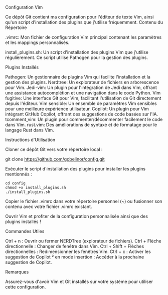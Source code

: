 Configuration Vim

Ce dépôt Git contient ma configuration pour l'éditeur de texte Vim, ainsi qu'un script d'installation des plugins que j'utilise fréquemment.
Contenu du Répertoire

.vimrc: Mon fichier de configuration Vim principal contenant les paramètres et les mappings personnalisés.

install_plugins.sh: Un script d'installation des plugins Vim que j'utilise régulièrement. Ce script utilise Pathogen pour la gestion des plugins.

Plugins Installés

Pathogen: Un gestionnaire de plugins Vim qui facilite l'installation et la gestion des plugins.
Nerdtree: Un explorateur de fichiers en arborescence pour Vim.
Jedi-vim: Un plugin pour l'intégration de Jedi dans Vim, offrant une assistance autocomplétion et une navigation dans le code Python.
Vim fugitive: Une interface Git pour Vim, facilitant l'utilisation de Git directement depuis l'éditeur.
Vim sensible: Un ensemble de paramètres Vim sensibles pour une meilleure expérience utilisateur.
Copilot: Un plugin pour Vim intégrant GitHub Copilot, offrant des suggestions de code basées sur l'IA.
tcomment_vim: Un plugin pour commenter/décommenter facilement le code dans Vim.
rust.vim: Des améliorations de syntaxe et de formatage pour le langage Rust dans Vim.

Instructions d'Utilisation

Cloner ce dépôt Git vers votre répertoire local :

git clone https://github.com/gobelinor/config.git

Exécuter le script d'installation des plugins pour installer les plugins mentionnés :

    cd config
    chmod +x install_plugins.sh
    ./install_plugins.sh

Copier le fichier .vimrc dans votre répertoire personnel (~) ou fusionner son contenu avec votre fichier .vimrc existant.

Ouvrir Vim et profiter de la configuration personnalisée ainsi que des plugins installés !

Commandes Utiles

Ctrl + n : Ouvrir ou fermer NERDTree (explorateur de fichiers).
Ctrl + Flèche directionnelle : Changer de fenêtre dans Vim.
Ctrl + Shift + Flèches directionnelles : Redimensionner les fenêtres Vim.
Ctrl + c : Activer les suggestion de Copilot 
² en mode insertion : Accéder à la prochaine suggestion de Copilot.

Remarques

Assurez-vous d'avoir Vim et Git installés sur votre système pour utiliser cette configuration.

